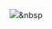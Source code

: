 <img src="https://img.shields.io/badge/Python-3766AB?style=flat-square&logo=Python&logoColor=white"/></a>&nbsp


